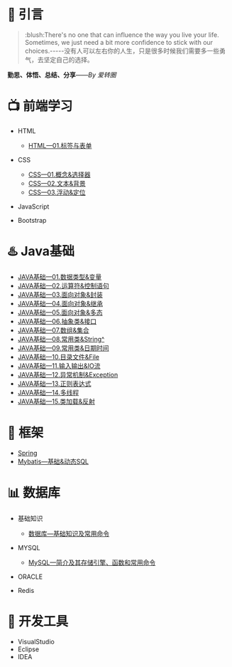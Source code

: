 # :star2: 引言
> <p>:blush:There's no one that can influence the way you live your life. Sometimes, we just need a bit more confidence to stick with our choices.-----没有人可以左右你的人生，只是很多时候我们需要多一些勇气，去坚定自己的选择。 </p>
<p><strong>勤思、体悟、总结、分享</strong>——<i>By 爱转圈</i></p> 


# :tv: 前端学习
- HTML
	- [HTML—01.标签与表单](https://github.com/wyd288/fan1111/blob/master/src/HTML/HTML%E2%80%9401.%E6%A0%87%E7%AD%BE%E4%B8%8E%E8%A1%A8%E5%8D%95.md)

- CSS
	- [CSS—01.概念&选择器](https://github.com/wyd288/fan1111/blob/master/src/CSS/CSS%E2%80%9401.%E6%A6%82%E5%BF%B5%26%E9%80%89%E6%8B%A9%E5%99%A8.md)
	- [CSS—02.文本&背景](https://github.com/wyd288/fan1111/blob/master/src/CSS/CSS%E2%80%9402.%E6%96%87%E6%9C%AC%26%E8%83%8C%E6%99%AF.md)
	- [CSS—03.浮动&定位](https://github.com/wyd288/fan1111/blob/master/src/CSS/CSS%E2%80%9403.%E6%B5%AE%E5%8A%A8%26%E5%AE%9A%E4%BD%8D.md)

- JavaScript


- Bootstrap


# :hotsprings: Java基础
- [JAVA基础—01.数据类型&变量](https://github.com/wyd288/fan1111/blob/master/src/JAVA%E5%9F%BA%E7%A1%80/JAVA%E5%9F%BA%E7%A1%80%E2%80%9401.%E6%95%B0%E6%8D%AE%E7%B1%BB%E5%9E%8B%26%E5%8F%98%E9%87%8F.md)
- [JAVA基础—02.运算符&控制语句](https://github.com/wyd288/fan1111/blob/master/src/JAVA%E5%9F%BA%E7%A1%80/JAVA%E5%9F%BA%E7%A1%80%E2%80%9402.%E8%BF%90%E7%AE%97%E7%AC%A6%26%E6%8E%A7%E5%88%B6%E8%AF%AD%E5%8F%A5.md)
- [JAVA基础—03.面向对象&封装](https://github.com/wyd288/fan1111/blob/master/src/JAVA%E5%9F%BA%E7%A1%80/JAVA%E5%9F%BA%E7%A1%80%E2%80%9403.%E9%9D%A2%E5%90%91%E5%AF%B9%E8%B1%A1%26%E5%B0%81%E8%A3%85.md)
- [JAVA基础—04.面向对象&继承](https://github.com/wyd288/fan1111/blob/master/src/JAVA%E5%9F%BA%E7%A1%80/JAVA%E5%9F%BA%E7%A1%80%E2%80%9404.%E9%9D%A2%E5%90%91%E5%AF%B9%E8%B1%A1%26%E7%BB%A7%E6%89%BF.md)
- [JAVA基础—05.面向对象&多态](https://github.com/wyd288/fan1111/blob/master/src/JAVA%E5%9F%BA%E7%A1%80/JAVA%E5%9F%BA%E7%A1%80%E2%80%9405.%E9%9D%A2%E5%90%91%E5%AF%B9%E8%B1%A1%26%E5%A4%9A%E6%80%81.md)
- [JAVA基础—06.抽象类&接口](https://github.com/wyd288/fan1111/blob/master/src/JAVA%E5%9F%BA%E7%A1%80/JAVA%E5%9F%BA%E7%A1%80%E2%80%9406.%E6%8A%BD%E8%B1%A1%E7%B1%BB%26%E6%8E%A5%E5%8F%A3.md)
- [JAVA基础—07.数组&集合](https://github.com/wyd288/fan1111/blob/master/src/JAVA%E5%9F%BA%E7%A1%80/JAVA%E5%9F%BA%E7%A1%80%E2%80%9407.%E6%95%B0%E7%BB%84%26%E9%9B%86%E5%90%88.md)
- [JAVA基础—08.常用类&String^](https://github.com/wyd288/fan1111/blob/master/src/JAVA%E5%9F%BA%E7%A1%80/JAVA%E5%9F%BA%E7%A1%80%E2%80%9408.%E5%B8%B8%E7%94%A8%E7%B1%BB%26String%5E.md)
- [JAVA基础—09.常用类&日期时间](https://github.com/wyd288/fan1111/blob/master/src/JAVA%E5%9F%BA%E7%A1%80/JAVA%E5%9F%BA%E7%A1%80%E2%80%9409.%E5%B8%B8%E7%94%A8%E7%B1%BB%26%E6%97%A5%E6%9C%9F%E6%97%B6%E9%97%B4.md)
- [JAVA基础—10.目录文件&File](https://github.com/wyd288/fan1111/blob/master/src/JAVA%E5%9F%BA%E7%A1%80/JAVA%E5%9F%BA%E7%A1%80%E2%80%9410.%E7%9B%AE%E5%BD%95%E6%96%87%E4%BB%B6%26File.md)
- [JAVA基础—11.输入输出&IO流](https://github.com/wyd288/fan1111/blob/master/src/JAVA%E5%9F%BA%E7%A1%80/JAVA%E5%9F%BA%E7%A1%80%E2%80%9411.%E8%BE%93%E5%85%A5%E8%BE%93%E5%87%BA%26IO%E6%B5%81.md)
- [JAVA基础—12.异常机制&Exception](https://github.com/wyd288/fan1111/blob/master/src/JAVA%E5%9F%BA%E7%A1%80/JAVA%E5%9F%BA%E7%A1%80%E2%80%9412.%E5%BC%82%E5%B8%B8%E6%9C%BA%E5%88%B6%26Exception.md)
- [JAVA基础—13.正则表达式](https://github.com/wyd288/fan1111/blob/master/src/JAVA%E5%9F%BA%E7%A1%80/JAVA%E5%9F%BA%E7%A1%80%E2%80%9413.%E6%AD%A3%E5%88%99%E8%A1%A8%E8%BE%BE%E5%BC%8F.md)
- [JAVA基础—14.多线程](https://github.com/wyd288/fan1111/blob/master/src/JAVA%E5%9F%BA%E7%A1%80/JAVA%E5%9F%BA%E7%A1%80%E2%80%9414.%E5%A4%9A%E7%BA%BF%E7%A8%8B.md)
- [JAVA基础—15.类加载&反射](https://github.com/wyd288/fan1111/blob/master/src/JAVA%E5%9F%BA%E7%A1%80/JAVA%E5%9F%BA%E7%A1%80%E2%80%9415.%E7%B1%BB%E5%8A%A0%E8%BD%BD%26%E5%8F%8D%E5%B0%84.md)


# :briefcase: 框架
- [Spring](https://blog.csdn.net/wyd288/article/details/84305345)
- [Mybatis—基础&动态SQL](https://github.com/wyd288/fan1111/blob/master/src/Mybatis/Mybatis%E2%80%94%E5%9F%BA%E7%A1%80%26%E5%8A%A8%E6%80%81SQL.md)


# :bar_chart: 数据库
- 基础知识
  - [数据库—基础知识及常用命令](https://github.com/wyd288/fan1111/blob/master/src/%E6%95%B0%E6%8D%AE%E5%BA%93/%E6%95%B0%E6%8D%AE%E5%BA%93%E2%80%94%E5%9F%BA%E7%A1%80%E7%9F%A5%E8%AF%86%E5%8F%8A%E5%B8%B8%E7%94%A8%E5%91%BD%E4%BB%A4.md)

- MYSQL
	- [MySQL—简介及其存储引擎、函数和常用命令](https://github.com/wyd288/fan1111/blob/master/src/%E6%95%B0%E6%8D%AE%E5%BA%93/MySQL%E2%80%94%E7%AE%80%E4%BB%8B%E5%8F%8A%E5%85%B6%E5%AD%98%E5%82%A8%E5%BC%95%E6%93%8E%E3%80%81%E5%87%BD%E6%95%B0%E5%92%8C%E5%B8%B8%E7%94%A8%E5%91%BD%E4%BB%A4.md)

- ORACLE

- Redis


# :clap: 开发工具

- VisualStudio
- Eclipse
- IDEA



